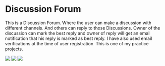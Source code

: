 # Discussion Forum
This is a Discussion Forum. Where the user can make a discussion with different channels. And others can reply to those Discussions. Owner of the discussion can mark the best reply and owner of reply will get an email notification that his reply is marked as best reply. I have also used email verifications at the time of user registration. This is one of my practice projects.


![](image)
![](image)
![](image)
